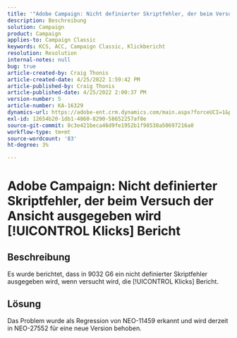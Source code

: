 ```yaml
---
title: '"Adobe Campaign: Nicht definierter Skriptfehler, der beim Versuch der Ansicht ausgegeben wird [!UICONTROL Klicks] report'''
description: Beschreibung
solution: Campaign
product: Campaign
applies-to: Campaign Classic
keywords: KCS, ACC, Campaign Classic, Klickbericht
resolution: Resolution
internal-notes: null
bug: true
article-created-by: Craig Thonis
article-created-date: 4/25/2022 1:59:42 PM
article-published-by: Craig Thonis
article-published-date: 4/25/2022 2:00:37 PM
version-number: 5
article-number: KA-16329
dynamics-url: https://adobe-ent.crm.dynamics.com/main.aspx?forceUCI=1&pagetype=entityrecord&etn=knowledgearticle&id=deb088ee-9fc4-ec11-a7b6-0022480a1ec2
exl-id: 12654b20-1db1-4860-8290-58652257af8e
source-git-commit: 0c3e421beca46d9fe1952b1f98538a50697216a0
workflow-type: tm+mt
source-wordcount: '83'
ht-degree: 3%

---
```


# Adobe Campaign: Nicht definierter Skriptfehler, der beim Versuch der Ansicht ausgegeben wird [!UICONTROL Klicks] Bericht

## Beschreibung


Es wurde berichtet, dass in 9032 G6 ein nicht definierter Skriptfehler ausgegeben wird, wenn versucht wird, die [!UICONTROL Klicks] Bericht.


## Lösung


Das Problem wurde als Regression von NEO-11459 erkannt und wird derzeit in NEO-27552 für eine neue Version behoben.
